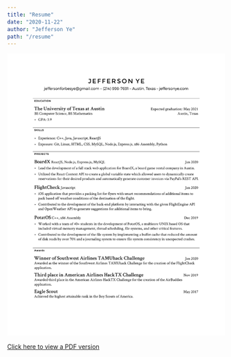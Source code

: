 ```yaml
---
title: "Resume"
date: "2020-11-22"
author: "Jefferson Ye"
path: "/resume"
---
```


![Resume](../images/JeffersonYeJan2020.png "Resume")

[Click here to view a PDF version](https://drive.google.com/file/d/1e7P3sQwMQuoW3WfVrgFUnffa4lqen1-0/view?usp=sharing)
